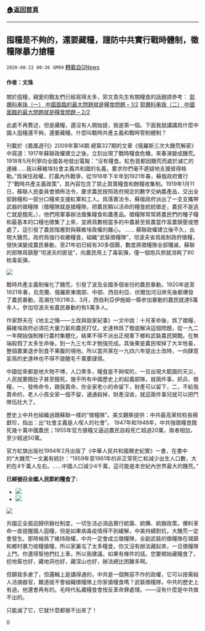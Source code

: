 ###  [:house:返回首頁](https://github.com/ourhimalayas/txt)
---

## 囤糧是不夠的，還要藏糧，謹防中共實行戰時體制，徵糧隊暴力搶糧
`2020-08-22 00:36 GM99` [轉載自GNews](https://gnews.org/zh-hant/310894/)

#### **作者：文珠**

關於囤糧，親愛的戰友們已經寫得太多，郭文貴先生有關糧食的話題請參考：
[郭爆料串珠（一） 中國面臨的最大問題就是糧食問題 – 1/2](https://gnews.org/zh-hans/252026/)
[郭爆料串珠（二） 中國面臨的最大問題就是糧食問題 – 2/2](https://gnews.org/zh-hans/252553/)

此處不再贅述，但是藏糧，還沒有人開始提，我是第一個。下面我就講講爲什麼中國人囤糧還不夠，還要藏糧。什麼叫戰時共產主義和戰時管制體制？

刊載於《鳳凰週刊》2009年第14期 總第327期的文章《俄羅斯三次大饑荒解密》中寫道：1917年蘇聯政權建立之後，立刻出現了戰時糧食危機，來春演變成饑荒。1918年5月列寧向全國各地發出電報：“沒有糧食。紅色首都因饑荒而處於滅亡的邊緣……我以蘇維埃社會主義共和國的名義，要求你們毫不遲疑地支援彼得格勒。”爲保住政權，打贏內外戰爭，從1918年下半年到1921年春，蘇俄政府實行了“戰時共產主義政策”，其內容包含了禁止買賣糧食和餘糧收集制。1919年1月11日，蘇聯人民委員會頒佈法令，要求農民按照政府規定的數字交納農產品，交出全部餘糧和一部分口糧來支援紅軍和工人。爲落實法令，蘇俄政府派出了一支支攜帶武器的徵糧隊（徵糧隊就是搶糧隊，把農民賴以活命的糧食統統徵走，農民不是逃亡就是餓死。），他們用軍事辦法徵集糧食和農產品。徵糧隊常常將農民們的種子糧和最基本的口糧也徵集了上來，並將爲數相當多的中農甚至貧農當作富農鎮壓或懲處了。這引發了農民階層對與蘇維埃政權的離心。
……
蘇聯政權建立後不久，出現大饑荒。政府爲強行收繳糧食，組織“武裝徵糧隊”，坦波夫省爲抵制政府徵糧，很快演變成農民暴動，至21年初已經有30多個團，數度將徵糧隊全部殲滅，蘇聯的部隊爲鎮壓“坦波夫的匪徒”，向農民用上了毒氣彈，僅一個炮兵旅就消耗了80枚毒氣彈。

![](https://s3.amazonaws.com/gnews-media-offload/wp-content/uploads/2020/08/22001324/01-4.jpg)

戰時共產主義制催化了饑荒，引發了波及全國多個省份的農民暴動。1920年底至1921年春，烏克蘭、俄羅斯東南部、中部、西伯利亞、伏爾加河沿岸先後都爆發了農民暴動，高潮在1921年2、3月，西伯利亞伊施姆一縣參加暴動的農民就達6萬多人，參加坦波夫省農民暴動的有5萬多人。

作家野夫在《地主之殤——土改與毀家紀事》一文中說：十月革命後，爲了徵糧，蘇維埃政府必須花大量力氣和農民打仗。史達林爲了徹底解決這個問題，從一九二一年開始強制推行農村集體化，結果不得不派出正規軍下鄉和武裝農民開戰。在無端殺戮了太多生命後，到一九三七年才勉強完成。其後果是農民喫掉了大半牲畜，整個農業退步到食不果腹的境地。所以當共黨在一九四六年提出土改時，一向肆意妄爲的史達林也不得不提醒毛千萬要謹慎。

中國從來都是地大物不博，人口衆多，糧食是不夠喫的，一旦出現大範圍的天災，人民就要餓肚子甚至餓死。幾乎所有中國歷史上的起義部隊，就兩件事，抓兵、徵糧，一，發佈命令，跟我賣命，你全家老小的命留下，財產可以留下，二，不給我賣命的，老人小孩全家一個不留，通通殺掉，財產沒收，就這兩件事兒就可以把鬥隊伍壯大了。

歷史上中共也組織過跟蘇聯一樣的“徵糧隊”。美文觀察提供：中共最高黨校校長楊獻珍，指出：出“社會主義是人喫人的社會”。 1947年和1948年，中共強徵糧食餓死幾十萬中國農民；1955年官方搶糧又逼迫農民自殺死亡超過20萬，兩者相加，至少超過50萬。

官方紅旗出版社1994年2月出版了《中華人民共和國曆史紀實》一書，在書中的“大饑荒”一文裏有統計：“1959年至1961年的非正常死亡和減少出生人口數，大約在4千萬人左右。……中國人口減少4千萬，這可能是本世紀內世界最大的饑荒。”

**已經號召全國人民節約糧食了:**

- ![](https://s3.amazonaws.com/gnews-media-offload/wp-content/uploads/2020/08/22001400/02.jpg)
- ![](https://s3.amazonaws.com/gnews-media-offload/wp-content/uploads/2020/08/22001524/04-2.jpg)


![](https://s3.amazonaws.com/gnews-media-offload/wp-content/uploads/2020/08/22001440/03-2.jpg)

共國正全面迴歸供銷社制度，一切生活必須品實行統籌、統購、統銷政策。爆料革命一直提醒國人囤糧，但是如果病毒疫情得不到緩解，中美持續對抗，大饑荒一定會發生。那時候爲了維持政權，中共一定會成立徵糧隊，全副武裝的徵糧隊在城鎮和鄉村暴力收糧搶糧，所以家裏屯了太多糧食，你又沒有辦法藏起來，一旦徵糧隊上門，你還得幫他們扛上車。所以我建議，如果有條件的話，您要開始藏糧食了，挖地窖也好，藏地洞也好，藏深山也好，辦法總比困難多啊。

但願我多慮了，但邏輯上是講得通的，中共是一個無惡不作的政權，它可以按需殺人活摘器官，難道就不會組織徵糧隊上你家搶糧食嗎？武裝徵糧隊，中共的歷史上有過，他還會再有的。毛時代私藏糧食會按反革命罪處理。——沒有什麼是中共做不出的。

只能滅了它，它就什麼都做不出來了！

0
